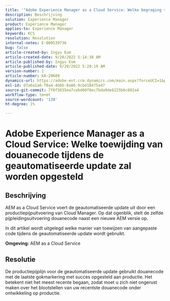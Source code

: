 ```yaml
---
title: '"Adobe Experience Manager as a Cloud Service: Welke begraging van douanecode tijdens de geautomatiseerde update zal worden opgesteld'''
description: Beschrijving
solution: Experience Manager
product: Experience Manager
applies-to: Experience Manager
keywords: KCS
resolution: Resolution
internal-notes: E-000539736
bug: false
article-created-by: Ingyu Eum
article-created-date: 9/20/2022 5:14:38 AM
article-published-by: Ingyu Eum
article-published-date: 9/20/2022 5:20:19 AM
version-number: 1
article-number: KA-20609
dynamics-url: https://adobe-ent.crm.dynamics.com/main.aspx?forceUCI=1&pagetype=entityrecord&etn=knowledgearticle&id=5c1eaf1a-a338-ed11-9db0-002248086a27
exl-id: d7a6a1a6-f8a4-4b8b-8a86-9cbd18475a47
source-git-commit: 7f0f5035ea7cebd60f6ec7bda9de6225b6c602a4
workflow-type: tm+mt
source-wordcount: '139'
ht-degree: 1%

---
```


# Adobe Experience Manager as a Cloud Service: Welke toewijding van douanecode tijdens de geautomatiseerde update zal worden opgesteld

## Beschrijving


AEM as a Cloud Service voert de geautomatiseerde update uit door een productiepijpuitvoering van Cloud Manager. Op dat ogenblik, stelt de zelfde pijpleidingsuitvoering douanecode naast een nieuwe AEM versie op.

In dit artikel wordt uitgelegd welke manier van toewijzen van aangepaste code tijdens de geautomatiseerde update wordt gebruikt.

<b>Omgeving:</b>
AEM as a Cloud Service


## Resolutie


De productiepijplijn voor de geautomatiseerde update gebruikt douanecode met de laatste gokmarkering met succes opgesteld aan productie. Het betekent niet het meest recente begaan, zodat moet u zich niet ongerust maken over het blootstellen van uw recentste douanecode onder ontwikkeling op productie.

